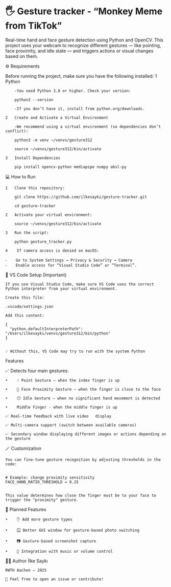 # 🖐 Gesture tracker - “Monkey Meme from TikTok”
Real-time hand and face gesture detection using Python and OpenCV.
This project uses your webcam to recognize different gestures — like pointing, face proximity, and idle state — and triggers actions or visual changes based on them.

⚙️ Requirements

Before running the project, make sure you have the following installed:
    1   Python  

        -You need Python 3.8 or higher. Check your version:

        python3 --version

        -If you don’t have it, install from python.org/downloads.

    2   Create and Activate a Virtual Environment  

        -We recommend using a virtual environment (so dependencies don’t conflict):  

        python3 -m venv ~/venvs/gesture312  

        source ~/venvs/gesture312/bin/activate  

    3   Install Dependencies

        pip install opencv-python mediapipe numpy absl-py

💻 How to Run  

    1   Clone this repository:  
        
        git clone https://github.com/ilkesayki/gesture-tracker.git  
        
        cd gesture-tracker  
    
    2   Activate your virtual environment:  
    
        source ~/venvs/gesture312/bin/activate  
        
    3   Run the script:  
    
        python gesture_tracker.py  
        
    4    If camera access is denied on macOS:  
        
    ⁃    Go to System Settings → Privacy & Security → Camera  
    ⁃    Enable access for “Visual Studio Code” or “Terminal”.  

🧩 VS Code Setup (Important)  

    If you use Visual Studio Code, make sure VS Code uses the correct Python interpreter from your virtual environment.

    Create this file:  
    
    .vscode/settings.json  
    
    Add this content:  
    
    {
      "python.defaultInterpreterPath": "/Users/ilkesayki/venvs/gesture312/bin/python"
    }  
    
    
    💡 Without this, VS Code may try to run with the system Python

Features  

✅ Detects four main gestures:  

    •    ☝️ Point Gesture – when the index finger is up
    
    •    👃 Face Proximity Gesture – when the finger is close to the face
    
    •    😶 Idle Gesture – when no significant hand movement is detected
    
    •    Middle Finger - when the middle finger is up
    
    ✅ Real-time feedback with live video   display  
    
    ✅ Multi-camera support (switch between available cameras)  
    
    ✅ Secondary window displaying different images or actions depending on the gesture  
    
    
🪄 Customization  

    You can fine-tune gesture recognition by adjusting thresholds in the code:  
    
    
    # Example: change proximity sensitivity
    FACE_HAND_RATIO_THRESHOLD = 0.25
    

    This value determines how close the finger must be to your face to trigger the "proximity" gesture.  
    

🧩 Planned Features

    •    ✋ Add more gesture types 
    
    •    🪟 Better GUI window for gesture-based photo switching  
    
    •    📷 Gesture-based screenshot capture  
    
    •    🎵 Integration with music or volume control  
    
🧑‍💻 Author
    İlke Saykı  
    
    RWTH Aachen – 2025  
    
    💬 Feel free to open an issue or contribute!  
    


